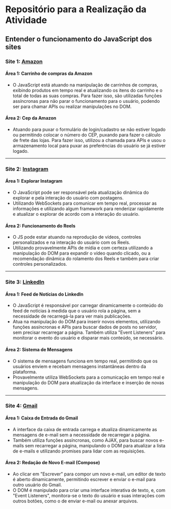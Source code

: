 # Repositório para a Realização da Atividade

## Entender o funcionamento do JavaScript dos sites

### Site 1: [Amazon](https://www.amazon.com.br/)

#### Área 1: Carrinho de compras da Amazon
- O JavaScript está atuando na manipulação de carrinhos de compras, exibindo produtos em tempo real e atualizando os itens do carrinho e o total de todas as suas compras. Para fazer isso, são utilizadas funções assíncronas para não parar o funcionamento para o usuário, podendo ser para chamar APIs ou realizar manipulações no DOM.

#### Área 2: Cep da Amazon
- Atuando para puxar o formulário de login/cadastro se não estiver logado ou permitindo colocar o número do CEP, puxando para fazer o cálculo de frete das lojas. Para fazer isso, utilizou a chamada para APIs e usou o armazenamento local para puxar as preferências do usuário se já estiver logado.

---

### Site 2: [Instagram](https://www.instagram.com/explore/)

#### Área 1: Explorar Instagram
- O JavaScript pode ser responsável pela atualização dinâmica do explorar e pela interação do usuário com postagens.
- Utilizando WebSockets para comunicar em tempo real, processar as informações e utilizando algum framework para renderizar rapidamente e atualizar o explorar de acordo com a interação do usuário.

#### Área 2: Funcionamento do Reels
- O JS pode estar atuando na reprodução de vídeos, controles personalizados e na interação do usuário com os Reels.
- Utilizando provavelmente APIs de mídia e com certeza utilizando a manipulação do DOM para expandir o vídeo quando clicado, ou a recomendação dinâmica do rolamento dos Reels e também para criar controles personalizados.

---

### Site 3: [LinkedIn](https://www.linkedin.com/)

#### Área 1: Feed de Notícias do LinkedIn
- O JavaScript é responsável por carregar dinamicamente o conteúdo do feed de notícias à medida que o usuário rola a página, sem a necessidade de recarregá-la para ver mais publicações.
- Atua na manipulação do DOM para inserir novos elementos, utilizando funções assíncronas e APIs para buscar dados de posts no servidor, sem precisar recarregar a página. Também utiliza "Event Listeners" para monitorar o evento do usuário e disparar mais conteúdo, se necessário.

#### Área 2: Sistema de Mensagens
- O sistema de mensagens funciona em tempo real, permitindo que os usuários enviem e recebam mensagens instantâneas dentro da plataforma.
- Provavelmente utiliza WebSockets para a comunicação em tempo real e manipulação do DOM para atualização da interface e inserção de novas mensagens.

---

### Site 4: [Gmail](https://mail.google.com/)

#### Área 1: Caixa de Entrada do Gmail
- A interface da caixa de entrada carrega e atualiza dinamicamente as mensagens de e-mail sem a necessidade de recarregar a página.
- Também utiliza funções assíncronas, como AJAX, para buscar novos e-mails sem recarregar a página, manipulando o DOM para atualizar a lista de e-mails e utilizando promises para lidar com as requisições.

#### Área 2: Redação de Novo E-mail (Compose)
- Ao clicar em "Escrever" para compor um novo e-mail, um editor de texto é aberto dinamicamente, permitindo escrever e enviar o e-mail para outro usuário do Gmail.
- O DOM é manipulado para criar uma interface interativa de texto, e, com "Event Listeners", monitora-se o texto do usuário e suas interações com outros botões, como o de enviar e-mail ou anexar arquivos.

